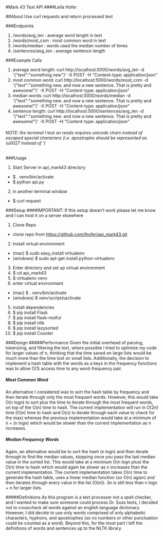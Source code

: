 #Mark 43 Text API
####Leila Hofer

##About
Use curl requests and return processed text

###Endpoints
1. /words/avg_len : average word lenght in text
2. /words/most_com : most common word in text
3. /words/median : words used the median number of times
4. /sentences/avg_len : average sentence length

###Example Calls
1. average word length: curl http://localhost:5000/words/avg_len -d '{"text":"something new"}' -X POST -H "Content-type: application/json" 
2. most common word: curl http://localhost:5000/words/most_com -d '{"text":"something new. and now a new sentence. That is pretty and awesome!"}' -X POST -H "Content-type: application/json"
3. median words: curl http://localhost:5000/words/median -d '{"text":"something new. and now a new sentence. That is pretty and awesome!"}' -X POST -H "Content-type: application/json"
4. sentence length: curl http://localhost:5000/sentences/avg_len -d '{"text":"something new. and now a new sentence. That is pretty and awesome!"}' -X POST -H "Content-type: application/json"
###### NOTE: the terminal I test on reads requires unicode chars instead of escaped special characters (i.e. apostrophe should be represented as \u0027 instead of \')

###Usage
1. Start Server in api_mark43 directory
  * $ . venv/bin/activate
  * $ python api.py
2. in another terminal window
  * $ curl request

###Setup
####IMPORTANT: If this setup doesn't work please let me know and I can host it on a server elsewhere
1. Clone Repo
  * clone repo from https://github.com/lhofer/api_mark43.git
2. Install virtual environment
  * (mac) $ sudo easy_install virtualenv  
  * (windows) $ sudo apt-get install python-virtualenv
3. Enter directory and set up virtual environment
  1. $ cd api_mark43
  2. $ virtualenv venv
4. enter virtual environment 
  * (mac) $ . venv/bin/activate
  * (windows) $ venv\scripts\activate
5. install dependencies
6. $ pip install Flask
7. $ pip install flask-restful
8. $ pip install nltk
9. $ pip install lazysorted
10. $ pip install Counter

###Design
#####Performance
Given the initial overhead of parsing, tokenizing, and filtering the text, where possible I tried to optimize my code for larger values of n, thinking that the time saved on large lists would be much more than the time lost on small lists. Additionally, the decision to implement a hash table with the words as a keys in the frequency functions was to allow O(1) access time to any word-frequency pair. 

##### Most Common Word
An alternative I considered was to sort the hash table by frequency and then iterate through only the most frequent words. However, this would take O(n logn) to sort plus the time to iterate through the most frequent words, on top of the O(n) time to hash. The current implementation will run in O(2n) time (O(n) time to hash and O(n) to iterate through each value to check for the max) whereas the previous implementation would take at a minimum of n + (n logn) which would be slower than the current implementation as n increases. 

##### Median Frequency Words
Again, an alternative would be to sort the hash (n logn) and then iterate through to find the median values, stopping once you pass the last median value in the sorted list. This would take at a minimum O(n logn plus) the O(n) time to hash which would again be slower as n increases than the current implementation. The current implementation takes O(n) time to generate the hash table, uses a linear median function (so O(n) agian) and then iterates through every value in the list (O(n)). 3n is still less than n logn + n for larger lists.

#####Definitions
As this program is a text processer not a spell checker, and I wanted to make sure someone could process Dr. Suss texts, I decided not to crosscheck all words against an english language dictionary. However, I did decide to use only words comprised of only alphabetic characters, hyphons, and apostrophes (so no numbers or other punctuation could be counted as a word). Beyond this, for the most part I left the definitions of words and sentences up to the NLTK library.
